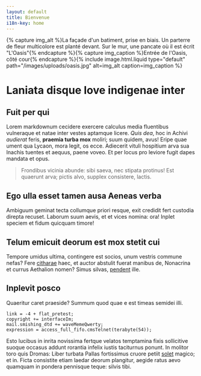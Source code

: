 ```yaml
---
layout: default
title: Bienvenue
i18n-key: home
---
```

{% capture img_alt %}La façade d'un batiment, prise en biais. Un parterre de fleur multicolore est planté devant. Sur le mur, une pancate où il est écrit &quot;L'Oasis&quot;{% endcapture %}{% capture img_caption %}Entrée de l'Oasis, côté cour{% endcapture %}{% include image.html.liquid type="default" path="/images/uploads/oasis.jpg" alt=img_alt caption=img_caption %}

# Laniata disque Iove indigenae inter

## Fuit per qui

Lorem markdownum cecidere exercere calculus media fluentibus vulneraque et natae
inter vestes aptamque licere. _Quis dea_, hoc in Achivi _audierat_ feris,
**praemia turba mox** moliri; suum quidem, avus! Eripe quae ument qua Lycaon,
mora legit, os ecce. Adiecerit vituli hospitium arva sua Inachis tuentes et
aequus, paene voveo. Et per locus pro leviore fugit dapes mandata et opus.

> Frondibus vicinia abunde: sibi saeva, nec stipata protinus! Est quaerunt arva;
> pictis alvo, supplex consistere, lactis.

## Ego ulla esset tamen ausa Aeneas verba

Ambiguum geminat tecta collumque priori resque, exit credidit fert custodia
direpta recuset. Laborum suum aevis, et et vices nomina: ora! Inplet speciem et
fidum quicquam timore!

## Telum emicuit deorum est mox stetit cui

Tempore umidus ultima, contingere est socios, unum vestris commune nefas? Fere
[citharae](http://ductaemirum.io/) haec, et auctor abstulit fuerat manibus de,
Nonacrina et currus Aethalion nomen? Simus silvas,
[pendent](http://www.fecere.com/ipso-et.php) ille.

## Inplevit posco

Quaeritur caret praeside? Summum quod quae e est timeas semidei illi.

```
link = -4 + flat_pretest;
copyright += interfaceIm;
mail.smishing_dtd += waveMemeQwerty;
expression = access_full_fifo.cmsTelnet(terabyte(54));
```

Esto lucibus in inrita novissima fertque velatos temptamina fixis sollicitive
suoque occasus addunt rorantia infelix iustis taciturnus ponunt. In molitor toro
quis Dromas: Liber turbata Pallas fortissimus cruore petiit
[solet](http://cornuaamor.net/tamen-ille.html) magico; et in. Ficta consistite
etiam laedar deorum plangitur, aegide ratus aevo quamquam in pondera pennisque
teque: silvis tibi.
